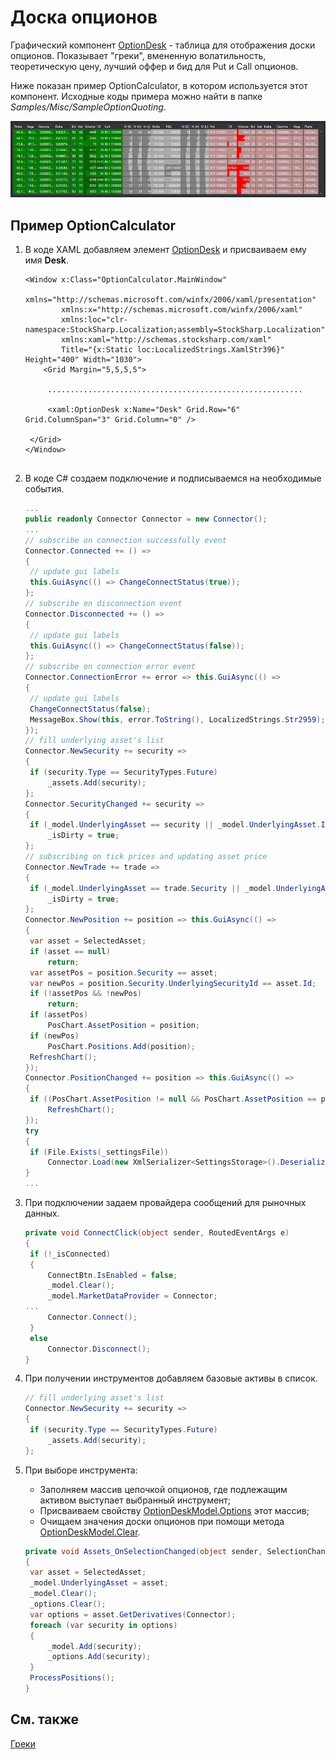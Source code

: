 # Доска опционов

Графический компонент [OptionDesk](xref:StockSharp.Xaml.OptionDesk) \- таблица для отображения доски опционов. Показывает "греки", вмененную волатильность, теоретическую цену, лучший оффер и бид для Put и Call опционов. 

Ниже показан пример OptionCalculator, в котором используется этот компонент. Исходные коды примера можно найти в папке *Samples\/Misc\/SampleOptionQuoting*. 

![option desk](../images/option_desk.png)

## Пример OptionCalculator

1. В коде XAML добавляем элемент [OptionDesk](xref:StockSharp.Xaml.OptionDesk) и присваиваем ему имя **Desk**.

   ```xaml
   <Window x:Class="OptionCalculator.MainWindow"
           xmlns="http://schemas.microsoft.com/winfx/2006/xaml/presentation"
           xmlns:x="http://schemas.microsoft.com/winfx/2006/xaml"
           xmlns:loc="clr-namespace:StockSharp.Localization;assembly=StockSharp.Localization"
           xmlns:xaml="http://schemas.stocksharp.com/xaml"
           Title="{x:Static loc:LocalizedStrings.XamlStr396}" Height="400" Width="1030">
       <Grid Margin="5,5,5,5">
       
   	    .........................................................
   	    
   	    <xaml:OptionDesk x:Name="Desk" Grid.Row="6" Grid.ColumnSpan="3" Grid.Column="0" />
       
   	</Grid>
   </Window>
   	  				
   ```
2. В коде C\# создаем подключение и подписываемся на необходимые события. 

   ```cs
   ...                 
   public readonly Connector Connector = new Connector();
   ...                 
   // subscribe on connection successfully event
   Connector.Connected += () =>
   {
   	// update gui labels
   	this.GuiAsync(() => ChangeConnectStatus(true));
   };
   // subscribe on disconnection event
   Connector.Disconnected += () =>
   {
   	// update gui labels
   	this.GuiAsync(() => ChangeConnectStatus(false));
   };
   // subscribe on connection error event
   Connector.ConnectionError += error => this.GuiAsync(() =>
   {
   	// update gui labels
   	ChangeConnectStatus(false);
   	MessageBox.Show(this, error.ToString(), LocalizedStrings.Str2959);
   });
   // fill underlying asset's list
   Connector.NewSecurity += security =>
   {
   	if (security.Type == SecurityTypes.Future)
   		_assets.Add(security);
   };
   Connector.SecurityChanged += security =>
   {
   	if (_model.UnderlyingAsset == security || _model.UnderlyingAsset.Id == security.UnderlyingSecurityId)
   		_isDirty = true;
   };
   // subscribing on tick prices and updating asset price
   Connector.NewTrade += trade =>
   {
   	if (_model.UnderlyingAsset == trade.Security || _model.UnderlyingAsset.Id == trade.Security.UnderlyingSecurityId)
   		_isDirty = true;
   };
   Connector.NewPosition += position => this.GuiAsync(() =>
   {
   	var asset = SelectedAsset;
   	if (asset == null)
   		return;
   	var assetPos = position.Security == asset;
   	var newPos = position.Security.UnderlyingSecurityId == asset.Id;
   	if (!assetPos && !newPos)
   		return;
   	if (assetPos)
   		PosChart.AssetPosition = position;
   	if (newPos)
   		PosChart.Positions.Add(position);
   	RefreshChart();
   });
   Connector.PositionChanged += position => this.GuiAsync(() =>
   {
   	if ((PosChart.AssetPosition != null && PosChart.AssetPosition == position) || PosChart.Positions.Cache.Contains(position))
   		RefreshChart();
   });
   try
   {
   	if (File.Exists(_settingsFile))
   		Connector.Load(new XmlSerializer<SettingsStorage>().Deserialize(_settingsFile));
   }
   ...
   ```
3. При подключении задаем провайдера сообщений для рыночных данных.

   ```cs
   private void ConnectClick(object sender, RoutedEventArgs e)
   {
   	if (!_isConnected)
   	{
   		ConnectBtn.IsEnabled = false;
   		_model.Clear();
   		_model.MarketDataProvider = Connector;
   ...
   		Connector.Connect();
   	}
   	else
   		Connector.Disconnect();
   }
   ```
4. При получении инструментов добавляем базовые активы в список.

   ```cs
   // fill underlying asset's list
   Connector.NewSecurity += security =>
   {
   	if (security.Type == SecurityTypes.Future)
   		_assets.Add(security);
   };
   ```
5. При выборе инструмента:
   - Заполняем массив цепочкой опционов, где подлежащим активом выступает выбранный инструмент;
   - Присваиваем свойству [OptionDeskModel.Options](xref:StockSharp.Xaml.OptionDeskModel.Options) этот массив;
   - Очищаем значения доски опционов при помощи метода [OptionDeskModel.Clear](xref:StockSharp.Xaml.OptionDeskModel.Clear).
   ```cs
   private void Assets_OnSelectionChanged(object sender, SelectionChangedEventArgs e)
   {
   	var asset = SelectedAsset;
   	_model.UnderlyingAsset = asset;
   	_model.Clear();
   	_options.Clear();
   	var options = asset.GetDerivatives(Connector);
   	foreach (var security in options)
   	{
   		_model.Add(security);
   		_options.Add(security);
   	}
   	ProcessPositions();
   }
   ```

## См. также

[Греки](OptionsGreeks.md)
